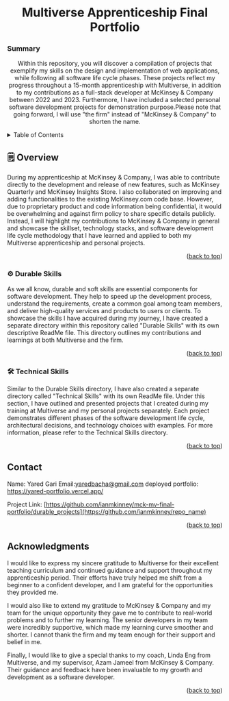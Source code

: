 <a name="readme-top"></a>

  <h1 align="center">Multiverse Apprenticeship Final Portfolio</h1>
  <h3>Summary</h3>
  <p align="center">
  Within this repository, you will discover a compilation of projects that exemplify my skills on the design and implementation of web applications, while following all software life cycle phases. These projects reflect my progress throughout a 15-month apprenticeship with Multiverse, in addition to my contributions as a full-stack developer at McKinsey & Company between 2022 and 2023. Furthermore, I have included a selected personal software development projects for demonstration purpose.Please note that going forward, I will use "the firm" instead of "McKinsey & Company" to shorten the name. 
  </p>
</div>

<!-- TABLE OF CONTENTS -->
<details>
  <summary>Table of Contents</summary>
  <ol>
    <li><a href="#overview">Overview</a></li>
    <li><a href="#durable">Durable Skills</a></li>
    <li><a href="#technical">Technical Skills</a></li>
    <li><a href="#contact">Contact Me</a></li>
    <li><a href="#acknowledgments">Acknowledgments</a></li>
  </ol>
</details>

<!-- Overview -->

## 🗒️ Overview

During my apprenticeship at McKinsey & Company, I was able to contribute directly to the development and release of new features, such as McKinsey Quarterly and McKinsey Insights Store. I also collaborated on improving and adding functionalities to the existing McKinsey.com code base. However, due to proprietary product and code information being confidential, it would be overwhelming and against firm policy to share specific details publicly. Instead, I will highlight my contributions to McKinsey & Company in general and showcase the skillset, technology stacks, and software development life cycle methodology that I have learned and applied to both my Multiverse apprenticeship and personal projects.

<p align="right">(<a href="#readme-top">back to top</a>)</p>

<!-- Durable Skills Section -->

### ⚙️ Durable Skills

As we all know, durable and soft skills are essential components for software development. They help to speed up the development process, understand the requirements, create a common goal among team members, and deliver high-quality services and products to users or clients. To showcase the skills I have acquired during my journey, I have created a separate directory within this repository called "Durable Skills" with its own descriptive ReadMe file. This directory outlines my contributions and learnings at both Multiverse and the firm.

<p align="right">(<a href="#readme-top">back to top</a>)</p>

<!-- Technical Projects Section -->

### 🛠️ Technical Skills

Similar to the Durable Skills directory, I have also created a separate directory called "Technical Skills" with its own ReadMe file. Under this section, I have outlined and presented projects that I created during my training at Multiverse and my personal projects separately. Each project demonstrates different phases of the software development life cycle, architectural decisions, and technology choices with examples. For more information, please refer to the Technical Skills directory.

<p align="right">(<a href="#technical">back to top</a>)</p>

<!-- CONTACT -->

## Contact
Name: Yared Gari
Email:yaredbacha@gmail.com
deployed portfolio: https://yared-portfolio.vercel.app/


Project Link: [https://github.com/ianmkinney/mck-mv-final-portfolio/durable_projects](https://github.com/ianmkinney/repo_name)

<p align="right">(<a href="#readme-top">back to top</a>)</p>

<!-- ACKNOWLEDGMENTS -->

## Acknowledgments

I would like to express my sincere gratitude to Multiverse for their excellent teaching curriculum and continued guidance and support throughout my apprenticeship period. Their efforts have truly helped me shift from a beginner to a confident developer, and I am grateful for the opportunities they provided me.

I would also like to extend my gratitude to McKinsey & Company and my team for the unique opportunity they gave me to contribute to real-world problems and to further my learning. The senior developers in my team were incredibly supportive, which made my learning curve smoother and shorter. I cannot thank the firm and my team enough for their support and belief in me.

Finally, I would like to give a special thanks to my coach, Linda Eng from Multiverse, and my supervisor, Azam Jameel from McKinsey & Company. Their guidance and feedback have been invaluable to my growth and development as a software developer.

<p align="right">(<a href="#readme-top">back to top</a>)</p>
